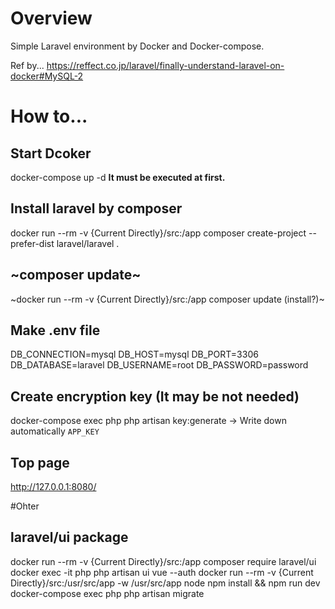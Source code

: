 # Overview
Simple Laravel environment by Docker and Docker-compose.

Ref by...
https://reffect.co.jp/laravel/finally-understand-laravel-on-docker#MySQL-2

# How to...
## Start Dcoker
docker-compose up -d
**It must be executed at first.**
## Install laravel by composer
docker run --rm -v {Current Directly}/src:/app composer create-project --prefer-dist laravel/laravel .
## ~composer update~
~docker run --rm -v {Current Directly}/src:/app composer update (install?)~
## Make .env file
DB_CONNECTION=mysql
DB_HOST=mysql
DB_PORT=3306
DB_DATABASE=laravel
DB_USERNAME=root
DB_PASSWORD=password
## Create encryption key (It may be not needed)
docker-compose exec php php artisan key:generate
-> Write down automatically `APP_KEY`
## Top page
http://127.0.0.1:8080/

#Ohter
## laravel/ui package
docker run --rm -v {Current Directly}/src:/app composer require laravel/ui
docker exec -it php php artisan ui vue --auth
docker run --rm -v {Current Directly}/src:/usr/src/app -w /usr/src/app node npm install && npm run dev
docker-compose exec php php artisan migrate
